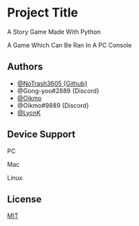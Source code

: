 

# Project Title

A Story Game Made With Python 

A Game Which Can Be Ran In A PC Console


## Authors

- [@NoTrash3605 {Github}](https://github.com/masteroof)
- @Gong-yoo#2889 {Discord}
- [@Oikmo](https://github.com/oikmo)
- @Oikmo#9889 {Discord}
- [@LycnK](https://LinkGoesHere.Com)

## Device Support

PC

Mac

Linux


## License

[MIT](https://choosealicense.com/licenses/mit/)

